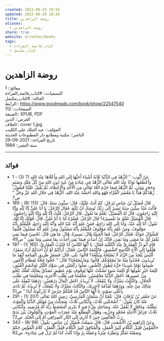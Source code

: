 ```yaml
---  
created: 2021-09-25 19:55  
updated: 2022-06-20 18:34  
title: روضة الزاهدين  
aliases:  
  - روضة الزاهدين  
share: true  
website: ar/notes/books  
tags:  
  - كتاب_قائمة_القراءة  
  - كتاب_مكتمل  
---  
```

  
  
# روضة الزاهدين  
  
معالج:: 1  
التسميات:: #كتاب_قائمة_القراءة  
الحالة:: #كتاب_مكتمل  
الرابط:: <https://www.goodreads.com/book/show/22547540>  
الصفحات:: 112  
الصيغة:: EPUB, PDF  
الغرض:: الدين  
الغلاف:: cover 1.jpg  
المؤلف:: عبد الملك علي الكليب  
الناشر:: مكتبة ومطابع دار المطبوعات الحديثة  
تاريخ القراءة:: 2021-09-29  
سنة النشر:: 1984  
  
---  
  
## فوائد  
  
- 1 - (3/ 7) عَنْ أَيُّوب: " الزُّهْدُ فِي الدُّنْيَا ثَلَاثَةُ أَشْيَاءَ أَحَبُّهَا إِلَى اللهِ وَأَعْلَاهَا عِنْدَ اللهِ وَأَعْظَمُهَا ثَوَابًا عِنْدَ اللهِ تَعَالَى الزُّهْدُ فِي عِبَادَةِ مَنْ عُبِدَ دُونَ اللهِ مِنْ كُلِّ مَلَكٍ وَصَنَمٍ وَحَجَرٍ وَوَثَنٍ، ثُمَّ الزُّهْدُ فِيمَا حَرَّمَ اللهُ تَعَالَى مِنَ الْأَخْذِ وَالْإِعْطَاءِ، ثُمَّ يُقْبِلُ عَلَيْنَا فَيَقُولُ: زُهْدُكُمْ هَذَا يَا مَعْشَرَ الْقُرَّاءِ فَهُوَ وَاللهِ أَخَسُّهُ عِنْدَ اللهِ، الزُّهْدُ فِي حَلَالِ اللهِ عَزَّ وَجَلَّ " ص7  
- 189 - (8/ 113) قَالَ فُضَيْلُ بْنُ عِيَاضٍ لِرَجُلٍ: كَمْ أَتَتْ عَلَيْكَ، قَالَ: سِتُّونَ سَنَةً، قَالَ: فَأَنْتَ مُنْذُ سِتِّينَ سَنَةً تَسِيرُ إِلَى رَبِّكَ تُوشِكُ أَنْ تَبْلُغَ، فَقَالَ الرَّجُلُ: يَا أَبَا عَلِيٍّ إِنَّا لِلَّهِ وَإِنَّا إِلَيْهِ رَاجِعُونَ، قَالَ لَهُ الْفُضَيْلُ: تَعْلَمُ مَا تَقُولُ، قَالَ الرَّجُلُ: قُلْتُ إِنَّا لِلَّهِ وَإِنَّا إِلَيْهِ رَاجِعُونَ. قَالَ الْفُضَيْلُ تَعْلَمُ مَا تَفْسِيرُهُ؟ قَالَ الرَّجُلُ: فَسِّرْهُ لَنَا يَا أَبَا عَلِيٍّ، قَالَ: قَوْلُكَ إِنَّا لِلَّهُ، تَقُولُ: أَنَا لِلَّهِ عَبْدٌ، وَأَنَا إِلَى اللهِ رَاجِعٌ، فَمَنْ عَلِمَ أَنَّهُ عَبْدُ اللهِ وَأَنَّهُ إِلَيْهِ رَاجِعٌ، فَلْيَعْلَمْ بِأَنَّهُ مَوْقُوفٌ، وَمَنْ عَلِمَ بِأَنَّهُ مَوْقُوفٌ فَلْيَعْلَمْ بِأَنَّهُ مَسْئُولٌ وَمَنْ عَلِمَ أَنَّهُ مَسْئُولٌ فَلْيُعِدَّ للسُّؤَالَ جَوَابًا، فَقَالَ الرَّجُلُ: فَمَا الْحِيلَةُ قَالَ: يَسِيرَةٌ، قَالَ: مَا هِيَ قَالَ: تُحْسِنُ فِيمَا بَقِيَ يُغْفَرُ لَكَ مَا مَضَى وَمَا بَقِيَ، فَإِنَّكَ إِنْ أَسَأْتَ فِيمَا بَقِيَ أُخِذْتَ بِمَا مَضَى وَمَا بَقِيَ " ص49  
- 197 - (1/ 165) قَامَ أَبُو ذَرٍّ الْغِفَارِيُّ عِنْدَ الْكَعْبَةِ فَقَالَ: يَا أَيُّهَا النَّاسُ أَنَا جُنْدُبٌ الْغِفَارِيُّ، هَلُمُّوا إِلَى الْأَخِ النَّاصِحِ الشَّفِيقِ، فَاكْتَنَفَهُ النَّاسُ، فَقَالَ: أَرَأَيْتُمْ لَوْ أَنَّ أَحَدَكُمْ أَرَادَ سَفَرًا، أَلَيْسَ يَتَّخِذُ مِنَ الزَّادِ لَا يُصْلِحُهُ وَيُبَلِّغُهُ؟ قَالُوا: بَلَى، قَالَ: فَسَفَرُ طَرِيقِ الْقِيَامَةِ أَبْعَدُ مَا تُرِيدُونَ، فَخُذُوا مِنْهُ مَا يُصْلِحُكُمْ، قَالُوا: وَمَا يُصْلِحُنَا؟ قَالَ: " حُجُّوا حَجَّةً لِعِظَامِ الْأُمُورِ، صُومُوا يَوْمًا شَدِيدًا حَرُّهُ لِطُولِ النُّشُورِ، صَلُّوا رَكْعَتَيْنِ فِي سَوَّادِ اللَّيْلِ لِوَحْشَةِ الْقُبُورِ، كَلِمَةُ خَيْرٍ تَقُولُهَا أَوْ كَلِمَةُ سُوءٍ تَسْكُتُ عَنْهَا لِوقُوفِ يَوْمٍ عَظِيمٍ، تَصَدَّقْ بِمَالِكَ لَعَلَّكَ تَنْجُو مِنْ عَسِيرِهَا، اجْعَلِ الدُّنْيَا مَجْلِسَيْنِ: مَجْلِسًا فِي طَلَبِ الْآخِرَةِ، وَمَجْلِسًا فِي طَلَبِ الْحَلَالِ، وَالثَّالِثُ يَضُرُّكَ وَلَا يَنْفَعُكَ، لَا تُرِيدُهُ. اجْعَلِ الْمَالَ دِرْهَمَيْنِ: دِرْهَمًا تُنْفِقُهُ عَلَى عِيَالِكَ مِنْ حِلِّهِ، وَدِرْهَمًا تُقَدِّمُهُ لِآخِرَتِكَ، وَالثَّالِثُ يَضُرُّكَ وَلَا يَنْفَعُكَ، لَا تُرِيدُهُ. ثُمَّ نَادَى بِأَعْلَى صَوْتِهِ: يَا أَيُّهَا النَّاسُ قَدْ قَتَلَكُمْ حِرْصٌ لَا تُدْرِكُونَهُ أَبَدًا " ص51  
- 291 - (1/ 207) عَنْ جَعْفَر بْنُ بُرْقَانَ، قَالَ: بَلَغَنَا أَنَّ سَلْمَانَ الْفَارِسِيَّ، رَضِيَ اللهُ تَعَالَى عَنْهُ كَانَ يَقُولُ: " أَضْحَكَنِي ثَلَاثٌ، وَأَبْكَانِي ثَلَاثٌ: ضَحِكْتُ مِنْ مُؤَمَّلِ الدُّنْيَا وَالْمَوْتُ يَطْلُبُهُ، وَغَافِلٍ لَا يُغْفَلُ عَنْهُ، وَضَاحِكٍ مِلْءَ فِيهِ لَا يَدْرِي أَمُسْخِطٌ رَبَّهُ أَمْ مُرْضِيهِ. وَأَبْكَانِي ثَلَاثٌ: فِرَاقُ الْأَحِبَّةِ مُحَمَّدٍ وَحِزْبِهِ، وَهَوْلُ الْمَطْلَعِ عِنْدَ غَمَرَاتِ الْمَوْتِ، وَالْوُقُوفُ بَيْنَ يَدَيْ رَبِّ الْعَالَمِينَ حِينَ لَا أَدْرِي إِلَى النَّارِ انْصِرَافِي أَمْ إِلَى الْجَنَّةِ. ص72  
- 343 - (8/ 98) وعَنْ إِبْرَاهِيم بْنُ الْأَشْعَثِ، قَالَ: قَالَ سَمِعْتُ فُضَيْلَ بْنَ عِيَاضٍ، يَقُولُ: «الْمُؤْمِنُ قَلِيلُ الْكَلَامِ كَثِيرُ الْعَمَلِ، وَالْمُنَافِقُ كَثِيرُ الْكَلَامِ قَلِيلُ الْعَمَلِ، كَلَامُ الْمُؤْمِنِ حَكَمٌ وَصَمْتُهُ تَفَكُّرٌ وَنَظَرُهُ عِبْرَةٌ وَعَمَلُهُ بِرٌ وَإِذَا كُنْتُ كَذَا لَمْ تَزَلْ فِي عِبَادَةٍ». ص82  
